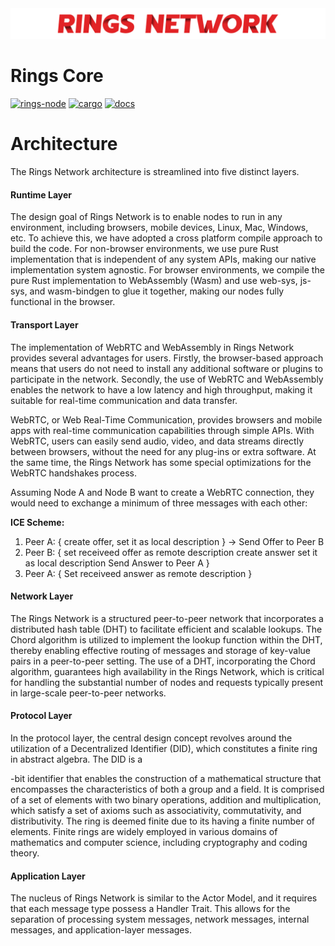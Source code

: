 <picture>
  <source media="(prefers-color-scheme: dark)" srcset="https://static.ringsnetwork.io/ringsnetwork_logo.png">
  <img alt="Rings Network" src="https://raw.githubusercontent.com/RingsNetwork/asserts/main/logo/rings_network_red.png">
</picture>


Rings Core
===============

[![rings-node](https://github.com/RingsNetwork/rings-node/actions/workflows/auto-release.yml/badge.svg)](https://github.com/RingsNetwork/rings-node/actions/workflows/auto-release.yml)
[![cargo](https://img.shields.io/crates/v/rings-core.svg)](https://crates.io/crates/rings-node)
[![docs](https://docs.rs/rings-core/badge.svg)](https://docs.rs/rings-node/latest/rings_node/)


# Architecture

The Rings Network architecture is streamlined into five distinct layers.

#### Runtime Layer

The design goal of Rings Network is to enable nodes to run in any environment, including browsers, mobile devices, Linux, Mac, Windows, etc. To achieve this, we have adopted a cross platform compile approach to build the code. For non-browser environments, we use pure Rust implementation that is independent of any system APIs, making our native implementation system agnostic. For browser environments, we compile the pure Rust implementation to WebAssembly (Wasm) and use web-sys, js-sys, and wasm-bindgen to glue it together, making our nodes fully functional in the browser.

#### Transport Layer

The implementation of WebRTC and WebAssembly in Rings Network provides several advantages for users. Firstly, the browser-based approach means that users do not need to install any additional software or plugins to participate in the network. Secondly, the use of WebRTC and WebAssembly enables the network to have a low latency and high throughput, making it suitable for real-time communication and data transfer.

WebRTC, or Web Real-Time Communication, provides browsers and mobile apps with real-time communication capabilities through simple APIs. With WebRTC, users can easily send audio, video, and data streams directly between browsers, without the need for any plug-ins or extra software. At the same time, the Rings Network has some special optimizations for the WebRTC handshakes process.

Assuming Node A and Node B want to create a WebRTC connection, they would need to exchange a minimum of three messages with each other:



**ICE Scheme:**

1. Peer A: { create offer, set it as local description } -> Send Offer to Peer B
2. Peer B: { set receiveed offer as remote description create answer set it as local description Send Answer to Peer A }
3. Peer A: { Set receiveed answer as remote description }

#### Network Layer

The Rings Network is a structured peer-to-peer network that incorporates a distributed hash table (DHT) to facilitate efficient and scalable lookups. The Chord algorithm is utilized to implement the lookup function within the DHT, thereby enabling effective routing of messages and storage of key-value pairs in a peer-to-peer setting. The use of a DHT, incorporating the Chord algorithm, guarantees high availability in the Rings Network, which is critical for handling the substantial number of nodes and requests typically present in large-scale peer-to-peer networks.

#### Protocol Layer

In the protocol layer, the central design concept revolves around the utilization of a Decentralized Identifier (DID), which constitutes a finite ring in abstract algebra. The DID is a

\-bit identifier that enables the construction of a mathematical structure that encompasses the characteristics of both a group and a field. It is comprised of a set of elements with two binary operations, addition and multiplication, which satisfy a set of axioms such as associativity, commutativity, and distributivity. The ring is deemed finite due to its having a finite number of elements. Finite rings are widely employed in various domains of mathematics and computer science, including cryptography and coding theory.

#### Application Layer

The nucleus of Rings Network is similar to the Actor Model, and it requires that each message type possess a Handler Trait. This allows for the separation of processing system messages, network messages, internal messages, and application-layer messages.
